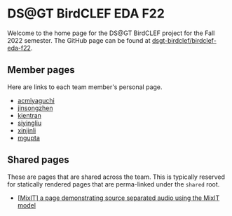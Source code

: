 # DS@GT BirdCLEF EDA F22

Welcome to the home page for the DS@GT BirdCLEF project for the Fall 2022
semester. The GitHub page can be found at
[dsgt-birdclef/birdclef-eda-f22](https://github.com/dsgt-birdclef/birdclef-eda-f22).

## Member pages

Here are links to each team member's personal page.

- [acmiyaguchi](./acmiyaguchi)
- [jinsongzhen](./jinsongzhen)
- [kientran](./kientran)
- [siyingliu](./siyingliu)
- [xinjinli](./xinjinli)
- [mgupta](./mgupta)

## Shared pages

These are pages that are shared across the team. This is typically reserved for
statically rendered pages that are perma-linked under the `shared` root.

- [[MixIT] a page demonstrating source separated audio using the MixIT model](./shared/mixit)
